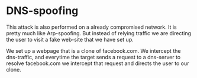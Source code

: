 # DNS-spoofing

This attack is also performed on a already compromised network. It is pretty much like Arp-spoofing. But instead of relying traffic we are directing the user to visit a fake web-site that we have set up.

We set up a webpage that is a clone of facebook.com. We intercept the dns-traffic, and everytime the target sends a request to a dns-server to resolve facebook.com we intercept that request and directs the user to our clone.